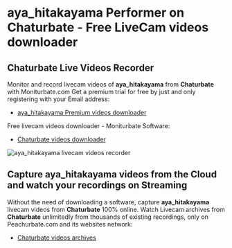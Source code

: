 # aya_hitakayama Performer on Chaturbate - Free LiveCam videos downloader

## Chaturbate Live Videos Recorder

Monitor and record livecam videos of **aya_hitakayama** from **Chaturbate** with Moniturbate.com
Get a premium trial for free by just and only registering with your Email address:
* [aya_hitakayama Premium videos downloader](https://moniturbate.com/request-demo-licence-key.html)

Free livecam videos downloader - Moniturbate Software:
* [Chaturbate videos downloader](https://moniturbate.com/moniturbate-download-software.html)

![aya_hitakayama livecam videos recorder](https://peachurnet.com/templates/moniturbate-software.png)


## Capture aya_hitakayama videos from the Cloud and watch your recordings on Streaming

Without the need of downloading a software, capture **aya_hitakayama** livecam videos from **Chaturbate** 100% online.
Watch Livecam archives from **Chaturbate** unlimitedly from thousands of existing recordings, only on Peachurbate.com and its websites network:
* [Chaturbate videos archives](https://peachurnet.com/)